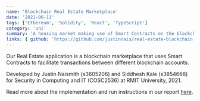 ```yaml
---
name: 'Blockchain Real Estate Marketplace'
date: '2021-06-11'
tags: ['Ethereum', 'Solidity', 'React', 'TypeScript']
category: 'uni'
summary: 'A housing market making use of Smart Contracts on the blockchain to facilitate loans and transactions'
links: { github: 'https://github.com/justinnais/real-estate-blockchain' }
---
```


Our Real Estate application is a blockchain marketplace that uses Smart Contracts to facilitate transactions between different blockchain accounts.

Developed by Justin Naismith (s3605206) and Siddhesh Kale (s3854666) for Security in Computing and IT (COSC2536) at RMIT University, 2021.

Read more about the implementation and run instructions in our report [here](https://github.com/justinnais/sici-blockchain/blob/9b08cbe64d2ae9c2f7af0954985b18d86df64459/blockchain-report.pdf).
